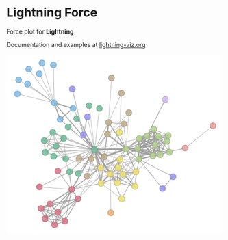 # Lightning Force

Force plot for **Lightning**

Documentation and examples at [lightning-viz.org](http://lightning-viz.org/documentation)

[![force](https://raw.githubusercontent.com/lightning-viz/lightning-default-index/master/images/force.png)](https://github.com/lightning-viz/lightning-force)
